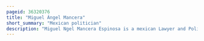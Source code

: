 ```yaml
---
pageid: 36320376
title: "Miguel Ángel Mancera"
short_summary: "Mexican politician"
description: "Miguel Ngel Mancera Espinosa is a mexican Lawyer and Politician who works with the Party of the democratic Revolution. He served as Mayor of mexico City from 2012 to 2018. Mancera graduated from the Faculty of Law of the national autonomous University of Mexico in 1989 and was awarded two Years later the Gabino Barreda Medal for being the best Student in his Class. He holds a Master's Degree from the University of Barcelona and the metropolitan autonomous University and a Juris Doctor from unam."
---
```


